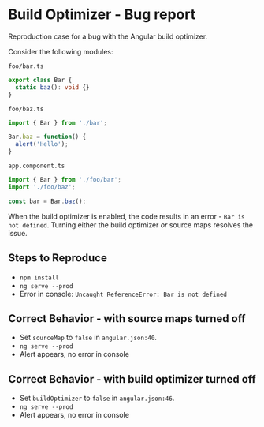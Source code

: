 # Build Optimizer - Bug report

Reproduction case for a bug with the Angular build optimizer.

Consider the following modules:

`foo/bar.ts`

```ts
export class Bar {
  static baz(): void {}
}
```

`foo/baz.ts`

```ts
import { Bar } from './bar';

Bar.baz = function() {
  alert('Hello');
}
```

`app.component.ts`

```ts
import { Bar } from './foo/bar';
import './foo/baz';

const bar = Bar.baz();
```

When the build optimizer is enabled, the code results in an error - `Bar is not defined`.
Turning either the build optimizer _or_ source maps resolves the issue.

## Steps to Reproduce

* `npm install`
* `ng serve --prod`
* Error in console: `Uncaught ReferenceError: Bar is not defined`

## Correct Behavior - with source maps turned off

* Set `sourceMap` to `false` in `angular.json:40`.
* `ng serve --prod`
* Alert appears, no error in console

## Correct Behavior - with build optimizer turned off

* Set `buildOptimizer` to `false` in `angular.json:46`.
* `ng serve --prod`
* Alert appears, no error in console

